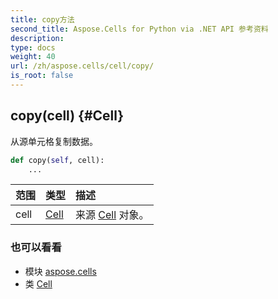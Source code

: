 ```yaml
---
title: copy方法
second_title: Aspose.Cells for Python via .NET API 参考资料
description:
type: docs
weight: 40
url: /zh/aspose.cells/cell/copy/
is_root: false
---
```

##  copy(cell) {#Cell}
从源单元格复制数据。



```python
def copy(self, cell):
    ...
```


|范围|类型|描述|
| :- | :- | :- |
| cell | [Cell](/cells/python-net/zh/aspose.cells/cell) |来源 [Cell](/cells/python-net/zh/aspose.cells/cell) 对象。|



### 也可以看看
* 模块 [aspose.cells](../../)
* 类 [Cell](/cells/python-net/zh/aspose.cells/cell)
